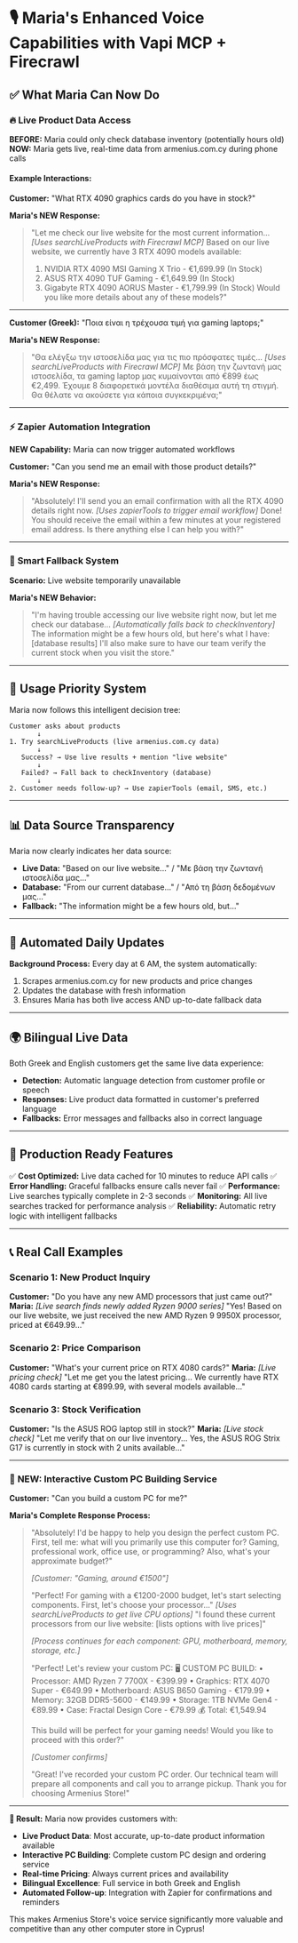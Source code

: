 # 🎙️ Maria's Enhanced Voice Capabilities with Vapi MCP + Firecrawl

## ✅ What Maria Can Now Do

### 🔥 **Live Product Data Access**

**BEFORE:** Maria could only check database inventory (potentially hours old)
**NOW:** Maria gets live, real-time data from armenius.com.cy during phone calls

#### Example Interactions:

**Customer:** "What RTX 4090 graphics cards do you have in stock?"

**Maria's NEW Response:**
> "Let me check our live website for the most current information... 
> *[Uses searchLiveProducts with Firecrawl MCP]*
> Based on our live website, we currently have 3 RTX 4090 models available:
> 1. NVIDIA RTX 4090 MSI Gaming X Trio - €1,699.99 (In Stock)
> 2. ASUS RTX 4090 TUF Gaming - €1,649.99 (In Stock) 
> 3. Gigabyte RTX 4090 AORUS Master - €1,799.99 (In Stock)
> Would you like more details about any of these models?"

---

**Customer (Greek):** "Ποια είναι η τρέχουσα τιμή για gaming laptops;"

**Maria's NEW Response:**
> "Θα ελέγξω την ιστοσελίδα μας για τις πιο πρόσφατες τιμές...
> *[Uses searchLiveProducts with Firecrawl MCP]*
> Με βάση την ζωντανή μας ιστοσελίδα, τα gaming laptop μας κυμαίνονται από €899 έως €2,499. 
> Έχουμε 8 διαφορετικά μοντέλα διαθέσιμα αυτή τη στιγμή. Θα θέλατε να ακούσετε για κάποια συγκεκριμένα;"

---

### ⚡ **Zapier Automation Integration**

**NEW Capability:** Maria can now trigger automated workflows

**Customer:** "Can you send me an email with those product details?"

**Maria's NEW Response:**
> "Absolutely! I'll send you an email confirmation with all the RTX 4090 details right now.
> *[Uses zapierTools to trigger email workflow]*
> Done! You should receive the email within a few minutes at your registered email address. 
> Is there anything else I can help you with?"

---

### 🧠 **Smart Fallback System**

**Scenario:** Live website temporarily unavailable

**Maria's NEW Behavior:**
> "I'm having trouble accessing our live website right now, but let me check our database...
> *[Automatically falls back to checkInventory]*
> The information might be a few hours old, but here's what I have: [database results]
> I'll also make sure to have our team verify the current stock when you visit the store."

---

## 🎯 **Usage Priority System**

Maria now follows this intelligent decision tree:

```
Customer asks about products
       ↓
1. Try searchLiveProducts (live armenius.com.cy data)
       ↓
   Success? → Use live results + mention "live website"
       ↓
   Failed? → Fall back to checkInventory (database)
       ↓
2. Customer needs follow-up? → Use zapierTools (email, SMS, etc.)
```

---

## 📊 **Data Source Transparency**

Maria now clearly indicates her data source:

- **Live Data:** "Based on our live website..." / "Με βάση την ζωντανή ιστοσελίδα μας..."
- **Database:** "From our current database..." / "Από τη βάση δεδομένων μας..."
- **Fallback:** "The information might be a few hours old, but..."

---

## 🔄 **Automated Daily Updates**

**Background Process:** Every day at 6 AM, the system automatically:
1. Scrapes armenius.com.cy for new products and price changes
2. Updates the database with fresh information
3. Ensures Maria has both live access AND up-to-date fallback data

---

## 🌍 **Bilingual Live Data**

Both Greek and English customers get the same live data experience:

- **Detection:** Automatic language detection from customer profile or speech
- **Responses:** Live product data formatted in customer's preferred language  
- **Fallbacks:** Error messages and fallbacks also in correct language

---

## 🚀 **Production Ready Features**

✅ **Cost Optimized:** Live data cached for 10 minutes to reduce API calls
✅ **Error Handling:** Graceful fallbacks ensure calls never fail
✅ **Performance:** Live searches typically complete in 2-3 seconds
✅ **Monitoring:** All live searches tracked for performance analysis
✅ **Reliability:** Automatic retry logic with intelligent fallbacks

---

## 📞 **Real Call Examples**

### Scenario 1: New Product Inquiry
**Customer:** "Do you have any new AMD processors that just came out?"
**Maria:** *[Live search finds newly added Ryzen 9000 series]* "Yes! Based on our live website, we just received the new AMD Ryzen 9 9950X processor, priced at €649.99..."

### Scenario 2: Price Comparison
**Customer:** "What's your current price on RTX 4080 cards?"
**Maria:** *[Live pricing check]* "Let me get you the latest pricing... We currently have RTX 4080 cards starting at €899.99, with several models available..."

### Scenario 3: Stock Verification  
**Customer:** "Is the ASUS ROG laptop still in stock?"
**Maria:** *[Live stock check]* "Let me verify that on our live inventory... Yes, the ASUS ROG Strix G17 is currently in stock with 2 units available..."

---

### 🔧 **NEW: Interactive Custom PC Building Service**

**Customer:** "Can you build a custom PC for me?"

**Maria's Complete Response Process:**
> "Absolutely! I'd be happy to help you design the perfect custom PC. First, tell me: what will you primarily use this computer for? Gaming, professional work, office use, or programming? Also, what's your approximate budget?"
>
> *[Customer: "Gaming, around €1500"]*
>
> "Perfect! For gaming with a €1200-2000 budget, let's start selecting components. First, let's choose your processor..."
> *[Uses searchLiveProducts to get live CPU options]*
> "I found these current processors from our live website: [lists options with live prices]"
>
> *[Process continues for each component: GPU, motherboard, memory, storage, etc.]*
>
> "Perfect! Let's review your custom PC:
> 🖥️ CUSTOM PC BUILD:
> • Processor: AMD Ryzen 7 7700X - €399.99
> • Graphics: RTX 4070 Super - €649.99
> • Motherboard: ASUS B650 Gaming - €179.99
> • Memory: 32GB DDR5-5600 - €149.99
> • Storage: 1TB NVMe Gen4 - €89.99
> • Case: Fractal Design Core - €79.99
> 💰 Total: €1,549.94
>
> This build will be perfect for your gaming needs! Would you like to proceed with this order?"
>
> *[Customer confirms]*
>
> "Great! I've recorded your custom PC order. Our technical team will prepare all components and call you to arrange pickup. Thank you for choosing Armenius Store!"

---

**🎉 Result:** Maria now provides customers with:
- **Live Product Data**: Most accurate, up-to-date product information available
- **Interactive PC Building**: Complete custom PC design and ordering service
- **Real-time Pricing**: Always current prices and availability
- **Bilingual Excellence**: Full service in both Greek and English
- **Automated Follow-up**: Integration with Zapier for confirmations and reminders

This makes Armenius Store's voice service significantly more valuable and competitive than any other computer store in Cyprus!